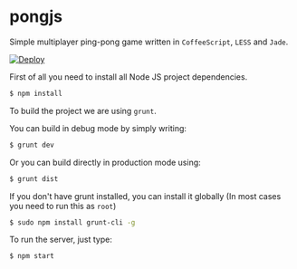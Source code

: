 # pongjs
Simple multiplayer ping-pong game written in `CoffeeScript`, `LESS` and `Jade`.

[![Deploy](https://www.herokucdn.com/deploy/button.svg)](https://heroku.com/deploy)

First of all you need to install all Node JS project dependencies.
```sh
$ npm install
```
To build the project we are using `grunt`.

You can build in debug mode by simply writing:
```sh
$ grunt dev
```
Or you can build directly in production mode using:
```sh
$ grunt dist
```

If you don't have grunt installed, you can install it globally (In most cases you need to run this as `root`)
```sh
$ sudo npm install grunt-cli -g
```

To run the server, just type:
```sh
$ npm start
```
